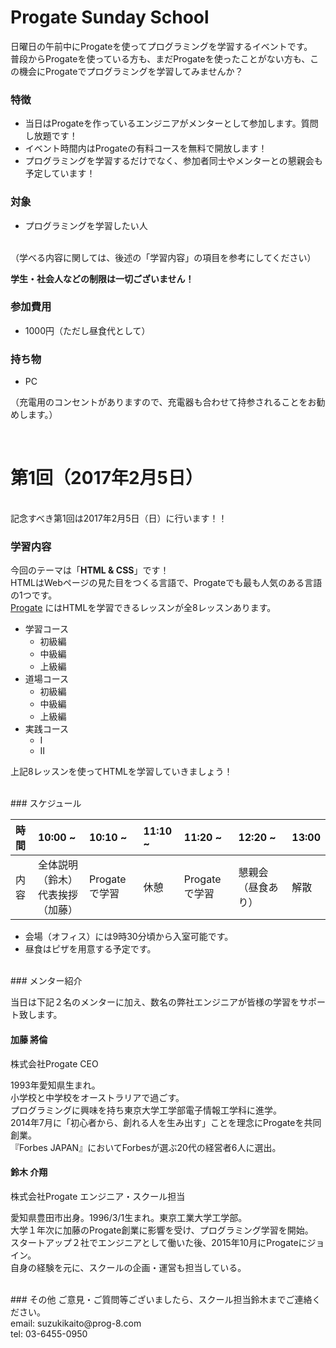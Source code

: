 # Progate Sunday School
日曜日の午前中にProgateを使ってプログラミングを学習するイベントです。
<br>
普段からProgateを使っている方も、まだProgateを使ったことがない方も、この機会にProgateでプログラミングを学習してみませんか？
<br>

### 特徴
- 当日はProgateを作っているエンジニアがメンターとして参加します。質問し放題です！
- イベント時間内はProgateの有料コースを無料で開放します！
- プログラミングを学習するだけでなく、参加者同士やメンターとの懇親会も予定しています！


### 対象
- プログラミングを学習したい人
<br>
（学べる内容に関しては、後述の「学習内容」の項目を参考にしてください）

**学生・社会人などの制限は一切ございません！**

### 参加費用
- 1000円（ただし昼食代として）

### 持ち物
- PC

（充電用のコンセントがありますので、充電器も合わせて持参されることをお勧めします。）

<br>

# 第1回（2017年2月5日）
<br>
記念すべき第1回は2017年2月5日（日）に行います！！

### 学習内容
今回のテーマは「**HTML & CSS**」です！
<br>
HTMLはWebページの見た目をつくる言語で、Progateでも最も人気のある言語の1つです。
<br>
[Progate](http://prog-8.com/ "Progate") にはHTMLを学習できるレッスンが全8レッスンあります。
<br>

- 学習コース
    - 初級編
    - 中級編
    - 上級編
- 道場コース
    - 初級編
    - 中級編
    - 上級編
- 実践コース
    - Ⅰ
    - Ⅱ

上記8レッスンを使ってHTMLを学習していきましょう！

<br>
### スケジュール

| 時間 | 10:00 ~ | 10:10 ~ | 11:10 ~ | 11:20 ~ | 12:20 ~ | 13:00 |
|:------------ |:-------------- |:-------------- |:-------------- |:-------------- |:-------------- |:-------------- |
| 内容 | 全体説明（鈴木）<br>代表挨拶（加藤） | Progateで学習 | 休憩 | Progateで学習 | 懇親会（昼食あり） | 解散 |

- 会場（オフィス）には9時30分頃から入室可能です。
- 昼食はピザを用意する予定です。

<br>
### メンター紹介

当日は下記２名のメンターに加え、数名の弊社エンジニアが皆様の学習をサポート致します。

#### 加藤 將倫
株式会社Progate CEO

1993年愛知県生まれ。
<br>
小学校と中学校をオーストラリアで過ごす。
<br>
プログラミングに興味を持ち東京大学工学部電子情報工学科に進学。
<br>
2014年7月に「初心者から、創れる人を生み出す」ことを理念にProgateを共同創業。
<br>
『Forbes JAPAN』においてForbesが選ぶ20代の経営者6人に選出。

#### 鈴木 介翔
株式会社Progate エンジニア・スクール担当

愛知県豊田市出身。1996/3/1生まれ。東京工業大学工学部。
<br>
大学１年次に加藤のProgate創業に影響を受け、プログラミング学習を開始。
<br>
スタートアップ２社でエンジニアとして働いた後、2015年10月にProgateにジョイン。
<br>
自身の経験を元に、スクールの企画・運営も担当している。

<br>
### その他
ご意見・ご質問等ございましたら、スクール担当鈴木までご連絡ください。
<br>
email: suzukikaito@prog-8.com
<br>
tel: 03-6455-0950

<br>
